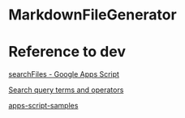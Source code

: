 # MarkdownFileGenerator

# Reference to dev

[searchFiles - Google Apps Script](https://developers.google.com/apps-script/reference/drive/drive-app#searchFiles(String))

[Search query terms and operators](https://developers.google.com/drive/api/guides/ref-search-terms)

[apps-script-samples](https://github.com/googleworkspace/apps-script-samples/blob/master/advanced/youtubeAnalytics.gs)
